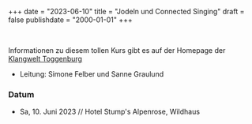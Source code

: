 ﻿+++
date = "2023-06-10"
title = "Jodeln und Connected Singing"
draft = false
publishdate = "2000-01-01"
+++

<br>

Informationen zu diesem tollen Kurs gibt es auf der Homepage der [Klangwelt Toggenburg](https://shop.e-guma.ch/klangwelt/de/events/jodeln-und-connected-singing-nr-23-027-2866518)

* Leitung: Simone Felber und Sanne Graulund

### Datum

* Sa, 10. Juni 2023 // Hotel Stump's Alpenrose, Wildhaus
